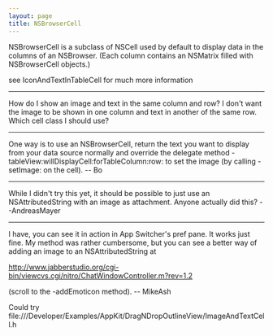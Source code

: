 ```yaml
---
layout: page
title: NSBrowserCell
---
```


NSBrowserCell is a subclass of NSCell used by default to display data in the columns of an NSBrowser. (Each column contains an NSMatrix filled with NSBrowserCell objects.)

see IconAndTextInTableCell for much more information

----

How do I show an image and text in the same column and row? I don't want the image to be shown in one column and text in another of the same row. Which cell class I should use?

----

One way is to use an NSBrowserCell, return the text you want to display from your data source normally and override the delegate method -tableView:willDisplayCell:forTableColumn:row: to set the image (by calling -setImage: on the cell).  -- Bo

----

While I didn't try this yet, it should be possible to just use an NSAttributedString with an image as attachment. Anyone actually did this? --AndreasMayer

----

I have, you can see it in action in App Switcher's pref pane. It works just fine. My method was rather cumbersome, but you can see a better way of adding an image to an NSAttributedString at

http://www.jabberstudio.org/cgi-bin/viewcvs.cgi/nitro/ChatWindowController.m?rev=1.2

(scroll to the -addEmoticon method). -- MikeAsh

Could try file:///Developer/Examples/AppKit/DragNDropOutlineView/ImageAndTextCell.h


